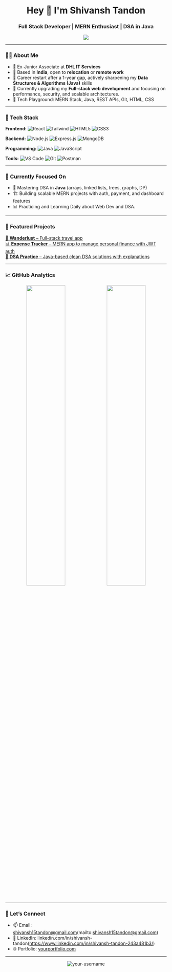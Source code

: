 <h1 align="center">Hey 👋 I'm Shivansh Tandon</h1>
<h3 align="center">Full Stack Developer | MERN Enthusiast | DSA in Java</h3>

<p align="center">
  <img src="https://readme-typing-svg.demolab.com/?lines=Building+end-to-end+web+apps;Leveling+up+DSA+in+Java;Open+to+new+opportunities&center=true&width=500&height=30">
</p>

---

### 🧑‍💻 About Me
- 💼 Ex-Junior Associate at **DHL IT Services**
- 📍 Based in **India**, open to **relocation** or **remote work**
- 🔁 Career restart after a 1-year gap, actively sharpening my **Data Structures & Algorithms (Java)** skills
- 🌱 Currently upgrading my **Full-stack web development** and focusing on performance, security, and scalable architectures.
- 🧰 Tech Playground: MERN Stack, Java, REST APIs, Git, HTML, CSS

---

### 🚀 Tech Stack

**Frontend:**
![React](https://img.shields.io/badge/-React-61DAFB?logo=react&logoColor=000)
![Tailwind](https://img.shields.io/badge/-Tailwind-06B6D4?logo=tailwindcss&logoColor=fff)
![HTML5](https://img.shields.io/badge/-HTML5-E34F26?logo=html5&logoColor=fff)
![CSS3](https://img.shields.io/badge/-CSS3-1572B6?logo=css3)

**Backend:**
![Node.js](https://img.shields.io/badge/-Node.js-339933?logo=node.js&logoColor=fff)
![Express.js](https://img.shields.io/badge/-Express-000?logo=express&logoColor=fff)
![MongoDB](https://img.shields.io/badge/-MongoDB-47A248?logo=mongodb&logoColor=fff)

**Programming:**
![Java](https://img.shields.io/badge/-Java-007396?logo=java&logoColor=white)
![JavaScript](https://img.shields.io/badge/-JavaScript-F7DF1E?logo=javascript&logoColor=000)

**Tools:**
![VS Code](https://img.shields.io/badge/-VSCode-007ACC?logo=visual-studio-code)
![Git](https://img.shields.io/badge/-Git-F05032?logo=git)
![Postman](https://img.shields.io/badge/-Postman-FF6C37?logo=postman)

---

### 🧠 Currently Focused On
- 📘 Mastering DSA in **Java** (arrays, linked lists, trees, graphs, DP)
- 🏗 Building scalable MERN projects with auth, payment, and dashboard features
- 📊 Practicing and Learning Daily about Web Dev and DSA.

---

### 📌 Featured Projects
<a href="https://github.com/shivanshtanonwork/Wanderlust">
  🧾 <b>Wanderlust</b> – Full-stack travel app
</a><br>
<a href="https://github.com/your-username/project-2">
  📊 <b>Expense Tracker</b> – MERN app to manage personal finance with JWT auth
</a><br>
<a href="https://github.com/your-username/project-3">
  🧠 <b>DSA Practice</b> – Java-based clean DSA solutions with explanations
</a>

---

### 📈 GitHub Analytics
<p align="center">
  <img src="https://github-readme-stats.vercel.app/api?username=your-username&show_icons=true&theme=github_dark" width="49%" />
  <img src="https://github-readme-streak-stats.herokuapp.com/?user=your-username&theme=github-dark" width="49%" />
</p>

---

### 🤝 Let’s Connect
- 📫 Email: shivansh15tandon@gmail.com(mailto:shivansh15tandon@gmail.com)
- 💼 LinkedIn: linkedin.com/in/shivansh-tandon(https://www.linkedin.com/in/shivansh-tandon-243a481b3/)
- 🌐 Portfolio: [yourportfolio.com](https://yourportfolio.com)

---

<p align="center">
  <img src="https://komarev.com/ghpvc/?username=your-username&label=Profile+Views&color=blue&style=flat" alt="your-username" />
</p>

